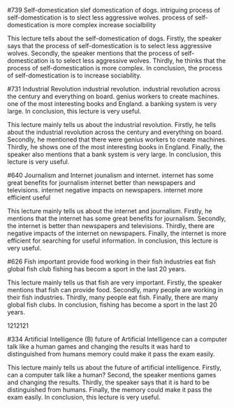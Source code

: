 #739 Self-domestication
slef domestication of dogs.
intriguing
process of self-domestication is to slect less aggressive wolves.
process of self-domestication is more complex
increase socialbility

This lecture tells about the self-domestication of dogs. Firstly, the speaker says that the process of self-domestication is to select less aggressive wolves. Secondly, the speaker mentions that the process of self-domestication is to select less aggressive wolves. Thirdly, he thinks that the process of self-domestication is more complex. In conclusion, the process of self-domestication is to increase sociability.

#731 Industrial Revolution
industrial revolution. 
industrial revolution across the century and everything on board. 
genius workers to create machines. 
one of the most interesting books and England. 
a banking system is very large. 
In conclusion, this lecture is very useful.


This lecture mainly tells us about the industrial revolution. Firstly, he tells about the industrial revolution across the century and everything on board. Secondly, he mentioned that there were genius workers to create machines. Thirdly, he shows one of the most interesting books in England. Finally, the speaker also mentions that a bank system is very large. In conclusion, this lecture is very useful.

#640 Journalism and Internet
jounalism and internet.
internet has some great benefits for journalism
internet better than newspapers and televisions.
internet negative impacts on newspapers.
internet more efficient 
useful


This lecture mainly tells us about the internet and journalism. Firstly, he mentions that the internet has some great benefits for journalism. Secondly, the internet is better than newspapers and televisions. Thirdly, there are negative impacts of the internet on newspapers. Finally, the internet is more efficient for searching for useful information. In conclusion, this lecture is very useful.



#626 Fish
important
provide food
working in their fish industries
eat fish
global fish club
fishing has becom a sport in the last 20 years.


This lecture mainly tells us that fish are very important. Firstly, the speaker mentions that fish can provide food. Secondly, many people are working in their fish industries. Thirdly, many people eat fish. Finally, there are many global fish clubs. In conclusion, fishing has become a sport in the last 20 years.

1212121



#334 Artificial Intelligence (B)
future of Artificial Intelligence
can a computer talk like a human
games and changing the results
it was hard to distinguished from humans
memory could make it pass the exam easily.

This lecture mainly tells us about the future of artificial intelligence. Firstly, can a computer talk like a human? Second, the speaker mentions games and changing the results. Thirdly, the speaker says that it is hard to be distinguished from humans. Finally, the memory could make it pass the exam easily. In conclusion, this lecture is very useful.

